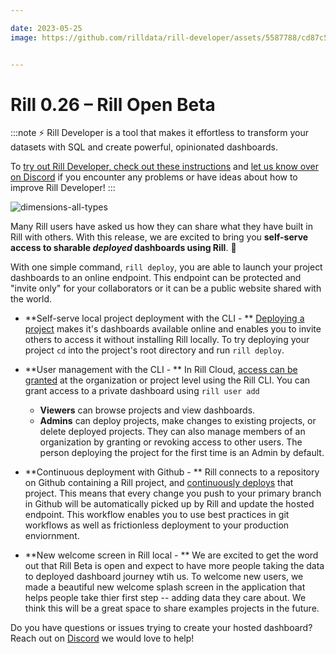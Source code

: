 ```yaml
---

date: 2023-05-25
image: https://github.com/rilldata/rill-developer/assets/5587788/cd87c5e2-4434-44b9-bb5f-5e817cbc035b


---
```



# Rill 0.26 – Rill Open Beta

:::note
⚡ Rill Developer is a tool that makes it effortless to transform your datasets with SQL and create powerful, opinionated dashboards.

To [try out Rill Developer, check out these instructions](https://www.rilldata.com/install-rill-developer) and [let us know over on Discord](https://bit.ly/3bbcSl9) if you encounter any problems or have ideas about how to improve Rill Developer!
:::

![dimensions-all-types](https://github.com/rilldata/rill-developer/assets/5587788/9e4631a8-8c6f-4d7a-ae20-6609483fa2b8 "830292891")

Many Rill users have asked us how they can share what they have built in Rill with others. With this release, we are excited to bring you **self-serve access to sharable _deployed_ dashboards using Rill**. :tada: 

With one simple command, `rill deploy`, you are able to launch your project dashboards to an online endpoint. This endpoint can be protected and "invite only" for your collaborators or it can be a public website shared with the world. 

- **Self-serve local project deployment with the CLI - ** [Deploying a project](../deploy/existing-project) makes it's dashboards available online and enables you to invite others to access it without installing Rill locally. To try deploying your project `cd` into the project's root directory and run `rill deploy`.

- **User management with the CLI - ** In Rill Cloud, [access can be granted](../share/user-management) at the organization or project level using the Rill CLI.  You can grant access to a private dashboard using `rill user add`
    - **Viewers** can browse projects and view dashboards.
    - **Admins** can deploy projects, make changes to existing projects, or delete deployed projects. They can also manage members of an organization by granting or revoking access to other users. The person deploying the project for the first time is an Admin by default.

- **Continuous deployment with Github - ** Rill connects to a repository on Github containing a Rill project, and [continuously deploys](../deploy/existing-project#push-the-project-to-github) that project. This means that every change you push to your primary branch in Github will be automatically picked up by Rill and update the hosted endpoint. This workflow enables you to use best practices in git workflows as well as frictionless deployment to your production enviornment.

- **New welcome screen in Rill local - ** We are excited to get the word out that Rill Beta is open and expect to have more people taking the data to deployed dashboard journey wtih us. To welcome new users, we made a beautiful new welcome splash screen in the application that helps people take thier first step -- adding data they care about. We think this will be a great space to share examples projects in the future.

Do you have questions or issues trying to create your hosted dashboard? Reach out on [Discord](https://bit.ly/3bbcSl9) we would love to help!
